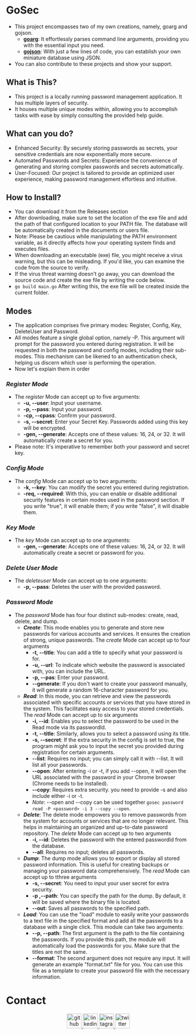 # GoSec
+ This project encompasses two of my own creations, namely, goarg and gojson.
    + [**goarg**](https://github.com/cetinboran/goarg): It effortlessly parses command line arguments, providing you with the essential input you need.
    + [**gojson**](https://github.com/cetinboran/gojson): With just a few lines of code, you can establish your own miniature database using JSON.
+ You can also contribute to these projects and show your support.

## What is This?
+ This project is a locally running password management application. It has multiple layers of security.
+ It houses multiple unique modes within, allowing you to accomplish tasks with ease by simply consulting the provided help guide.

## What can you do?
+ Enhanced Security: By securely storing passwords as secrets, your sensitive credentials are now exponentially more secure.
+ Automated Passwords and Secrets: Experience the convenience of generating and storing complex passwords and secrets automatically.
+ User-Focused: Our project is tailored to provide an optimized user experience, making password management effortless and intuitive.

## How to Install?
+ You can download it from the Releases section
+ After downloading, make sure to set the location of the exe file and add the path of that configured location to your PATH file. The database will be automatically created in the documents or users file.
+ Note: Please be cautious while manipulating the PATH environment variable, as it directly affects how your operating system finds and executes files.
+ When downloading an executable (exe) file, you might receive a virus warning, but this can be misleading. If you'd like, you can examine the code from the source to verify.
+ If the virus threat warning doesn't go away, you can download the source code and create the exe file by writing the code below.
+ `go build main.go` After writing this, the exe file will be created inside the current folder.

## Modes
+ The application comprises five primary modes: Register, Config, Key, DeleteUser and Password.
+ All modes feature a single global option, namely -P. This argument will prompt for the password you entered during registration. It will be requested in both the password and config modes, including their sub-modes. This mechanism can be likened to an authentication check, helping us discern which user is performing the operation.
+ Now let's explain them in order

### **_Register Mode_**
+ The _register_ Mode can accept up to five arguments:
    + **-u, --user**: Input your username.
    + **-p, --pass**: Input your password.
    + **-cp, --cpass**: Confirm your password.
    + **-s, --secret**: Enter your Secret Key. Passwords added using this key will be encrypted.
    + **-gen, --generate**: Accepts one of these values: 16, 24, or 32. It will automatically create a secret for you.
+ Please note: It's imperative to remember both your password and secret key.

### **_Config Mode_**
+ The _config_ Mode can accept up to two arguments:
    + **-k, --key**: You can modify the secret you entered during registration.
    + **-req, --required**: With this, you can enable or disable additional security features in certain modes used in the password section. If you write "true", it will enable them; if you write "false", it will disable them.

### **_Key Mode_**
+ The _key_ Mode can accept up to one arguments:
    + **-gen, --generate**: Accepts one of these values: 16, 24, or 32. It will automatically create a secret or password for you.

### **_Delete User Mode_**
+ The _deleteuser_ Mode can accept up to one arguments:
    + **-p, --pass**: Deletes the user with the provided password.

### **_Password Mode_**
+ The _password_ Mode has four four distinct sub-modes: create, read, delete, and dump.
    + **_Create_**: This mode enables you to generate and store new passwords for various accounts and services. It ensures the creation of strong, unique passwords. The _create_ Mode can accept up to four arguments
        + **-t, --title**: You can add a title to specify what your password is for.
        + **-u, --url**: To indicate which website the password is associated with, you can include the URL.
        + **-p, --pas**: Enter your password.
        + **--generate**: If you don't want to create your password manually, it will generate a random 16-character password for you.
    + **_Read_**: In this mode, you can retrieve and view the passwords associated with specific accounts or services that you have stored in the system. This facilitates easy access to your stored credentials. The _read_ Mode can accept up to six arguments
        + **-i, --id**: Enables you to select the password to be used in the Read mode via its passwordId.
        + **-t, --title**: Similarly, allows you to select a password using its title.
        + **-s, --secret**: If the extra security in the config is set to true, the program might ask you to input the secret you provided during registration for certain arguments.
        + **--list**: Requires no input; you can simply call it with --list. It will list all your passwords.
        + **--open**: After entering -i or -t, if you add --open, it will open the URL associated with the password in your Chrome browser (Chrome needs to be installed).
        + **--copy**: Requires extra security. you need to provide -s and also include either -i or -t.
        + _Note_: --open and --copy can be used together `gosec password read -P <password> -i 3 --copy --open`.
    + **_Delete_**: The delete mode empowers you to remove passwords from the system for accounts or services that are no longer relevant. This helps in maintaining an organized and up-to-date password repository. The _delete_ Mode can accept up to two arguments
        + **-i, --id**: Deletes the password with the entered passwordId from the database.
        + **--all**: Requires no input; deletes all passwords.
    + **_Dump_**: The dump mode allows you to export or display all stored password information. This is useful for creating backups or managing your password data comprehensively. The _read_ Mode can accept up to tthree arguments
        + **-s, --secret**: You need to input your user secret for extra security.
        + **-p ,--path**: You can specify the path for the dump. By default, it will be saved where the binary file is located.
        + **--out**: Saves all passwords to the specified path.
    + **_Load_**: You can use the "load" module to easily write your passwords to a text file in the specified format and add all the passwords to a database with a single click. This module can take two arguments:
        + **--p, --path**: The first argument is the path to the file containing the passwords. If you provide this path, the module will automatically load the passwords for you. Make sure that the titles are not the same.
        + **--format**: The second argument does not require any input. It will generate an example "format.txt" file for you. You can use this file as a template to create your password file with the necessary information.

# Contact
<p align="center">
  <a href="https://github.com/cetinboran">
    <img src="https://cdn.jsdelivr.net/npm/simple-icons@3.0.1/icons/github.svg" alt="github" height="40">
  </a>
  <a href="https://www.linkedin.com/in/cetinboran-mesum/">
    <img src="https://cdn.jsdelivr.net/npm/simple-icons@3.0.1/icons/linkedin.svg" alt="linkedin" height="40">
  </a>
  <a href="https://www.instagram.com/2023an_m/">
    <img src="https://cdn.jsdelivr.net/npm/simple-icons@3.0.1/icons/instagram.svg" alt="instagram" height="40">
  </a>
  <a href="https://twitter.com/2023anM">
    <img src="https://cdn.jsdelivr.net/npm/simple-icons@3.0.1/icons/twitter.svg" alt="twitter" height="40">
  </a>
</p>




